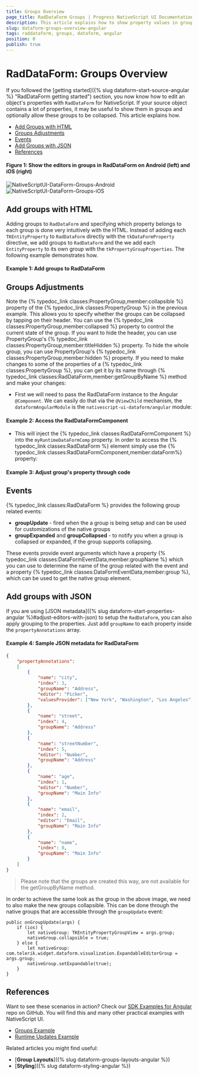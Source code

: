 ```yaml
---
title: Groups Overview
page_title: RadDataForm Groups | Progress NativeScript UI Documentation
description: This article explains how to show property values in groups and how to expand and collapse them.
slug: dataform-groups-overview-angular
tags: raddataform, groups, dataform, angular
position: 0
publish: true
---
```


# RadDataForm: Groups Overview

If you followed the [getting started]({% slug dataform-start-source-angular %} "RadDataForm getting started") section, you now know how to edit an object's properties with `RadDataForm` for NativeScript. If your source object contains a lot of properties, it may be useful to show them in groups and optionally allow these groups to be collapsed. This article explains how.

* [Add Groups with HTML](#add-groups-with-html)
* [Groups Adjustments](#groups-adjustments)
* [Events](#events)
* [Add Groups with JSON](#add-groups-with-json)
* [References](#references)

#### Figure 1: Show the editors in groups in RadDataForm on Android (left) and iOS (right)

![NativeScriptUI-DataForm-Groups-Android](../../../img/ns_ui/dataform-groups-overview-android.png "Groups in RadDataForm in Android") ![NativeScriptUI-DataForm-Groups-iOS](../../../img/ns_ui/dataform-groups-overview-ios.png "Groups in RadDataForm in iOS")

## Add groups with HTML

Adding groups to `RadDataForm` and specifying which property belongs to each group is done very intuitively with the HTML. Instead of adding each `TKEntityProperty` to `RadDataForm` directly with the `tkDataFormProperty` directive, we add groups to `RadDataForm` and the we add each `EntityProperty` to its own group with the `tkPropertyGroupProperties`. The following example demonstrates how.

#### Example 1: Add groups to RadDataForm

<snippet id='angular-dataform-groups-html'/>

## Groups Adjustments

Note the {% typedoc_link classes:PropertyGroup,member:collapsible %} property of the {% typedoc_link classes:PropertyGroup %} in the previous example. This allows you to specify whether the groups can be collapsed by tapping on their header. You can use the {% typedoc_link classes:PropertyGroup,member:collapsed %} property to control the current state of the group. If you want to hide the header, you can use PropertyGroup's {% typedoc_link classes:PropertyGroup,member:titleHidden %} property. To hide the whole group, you can use PropertyGroup's {% typedoc_link classes:PropertyGroup,member:hidden %} property. If you need to make changes to some of the properties of a {% typedoc_link classes:PropertyGroup %}, you can get it by its name through {% typedoc_link classes:RadDataForm,member:getGroupByName %} method and make your changes:

- First we will need to pass the RadDataForm instance to the Angular `@Component`. We can easily do that via the `@ViewChild` mechanism, the `dataformAngularModule` is the `nativescript-ui-dataform/angular` module:

#### Example 2: Access the RadDataFormComponent

<snippet id='angular-runtime-viewchild-html'/>
<snippet id='angular-runtime-viewchild-code'/>

- This will inject the {% typedoc_link classes:RadDataFormComponent %} into the `myRuntimeDataFormComp` property. In order to access the {% typedoc_link classes:RadDataForm %} element simply use the  {% typedoc_link classes:RadDataFormComponent,member:dataForm%} property: 

#### Example 3: Adjust group's property through code

<snippet id='angular-dataform-groups-code'/>

## Events

{% typedoc_link classes:RadDataForm %} provides the following group related events:
- **groupUpdate** - fired when the a group is being setup and can be used for customizations of the native groups
- **groupExpanded** and **groupCollapsed** - to notify you when a group is collapsed or expanded, if the group supports collapsing. 

These events provide event arguments which have a property {% typedoc_link classes:DataFormEventData,member:groupName %} which you can use to determine the name of the group related with the event and a property {% typedoc_link classes:DataFormEventData,member:group %}, which can be used to get the native group element.

## Add groups with JSON

If you are using [JSON metadata]({% slug dataform-start-properties-angular %}#adjust-editors-with-json) to setup the `RadDataForm`, you can also apply grouping to the properties. Just add `groupName` to each property inside the `propertyAnnotations` array.

#### Example 4: Sample JSON metadata for RadDataForm

```JSON
{
	"propertyAnnotations":
	[
		{
			"name": "city",
			"index": 3,
			"groupName": "Address",
			"editor": "Picker",
			"valuesProvider": ["New York", "Washington", "Los Angeles"]
		},
		{
			"name": "street",
			"index": 4,
			"groupName": "Address"
		},
		{
			"name": "streetNumber",
			"index": 5,
			"editor": "Number",
			"groupName": "Address"
		},
		{
			"name": "age",
			"index": 1,
			"editor": "Number",
			"groupName": "Main Info"
		},
		{
			"name": "email",
			"index": 2,
			"editor": "Email",
			"groupName": "Main Info"
		},
		{
			"name": "name",
			"index": 0,
			"groupName": "Main Info"
		}
	]
}
```

> Please note that the groups are created this way, are not available for the getGroupByName method.

In order to achieve the same look as the group in the above image, we need to also make the new groups collapsible. This can be done through the native groups that are accessible through the `groupUpdate` event:

```
public onGroupUpdate(args) {
	if (ios) {
		let nativeGroup: TKEntityPropertyGroupView = args.group;
		nativeGroup.collapsible = true;
	} else {
		let nativeGroup: com.telerik.widget.dataform.visualization.ExpandableEditorGroup = args.group;
		nativeGroup.setExpandable(true);
	}
}
```

## References

Want to see these scenarios in action?
Check our [SDK Examples for Angular](https://github.com/telerik/nativescript-ui-samples-angular) repo on GitHub. You will find this and many other practical examples with NativeScript UI.

* [Groups Example](https://github.com/telerik/nativescript-ui-samples-angular/tree/master/dataform/app/examples/groups)
* [Runtime Updates Example](https://github.com/telerik/nativescript-ui-samples-angular/tree/master/dataform/app/examples/runtime-updates)

Related articles you might find useful:

* [**Group Layouts**]({% slug dataform-groups-layouts-angular %})
* [**Styling**]({% slug dataform-styling-angular %})
